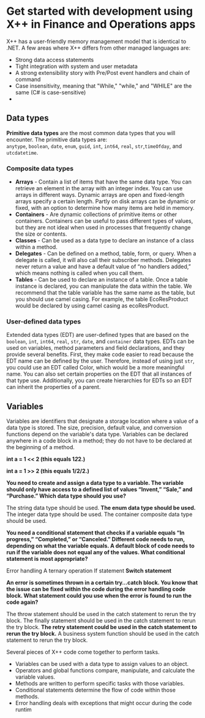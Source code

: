 # Get started with development using X++ in Finance and Operations apps

X++ has a user-friendly memory management model that is identical to .NET. A few areas where X++ differs from other managed languages are:

-   Strong data access statements
-   Tight integration with system and user metadata
-   A strong extensibility story with Pre/Post event handlers and chain of command
-   Case insensitivity, meaning that "While," "while," and "WHILE" are the same (C# is case-sensitive)
- 
## Data types

**Primitive data types** are the most common data types that you will encounter. The primitive data types are:  
`anytype`,  `boolean`,  `date`,  `enum`,  `guid`,  `int`,  `int64`,  `real`,  `str`,`timeOfday`, and  `utcdatetime`.

### Composite data types
-   **Arrays**  - Contain a list of items that have the same data type. You can retrieve an element in the array with an integer index. You can use arrays in different ways. Dynamic arrays are open and fixed-length arrays specify a certain length. Partly on disk arrays can be dynamic or fixed, with an option to determine how many items are held in memory.
-   **Containers**  - Are dynamic collections of primitive items or other containers. Containers can be useful to pass different types of values, but they are not ideal when used in processes that frequently change the size or contents.
-   **Classes**  - Can be used as a data type to declare an instance of a class within a method.
-   **Delegates**  - Can be defined on a method, table, form, or query. When a delegate is called, it will also call their subscriber methods. Delegates never return a value and have a default value of “no handlers added,” which means nothing is called when you call them.
-   **Tables**  - Can be used to declare an instance of a table. Once a table instance is declared, you can manipulate the data within the table. We recommend that the table variable has the same name as the table, but you should use camel casing. For example, the table EcoResProduct would be declared by using camel casing as ecoResProduct.

### User-defined data types

Extended data types (EDT) are user-defined types that are based on the  `boolean`, `int`,  `int64`,  `real`,  `str`,  `date`, and  `container`  data types. EDTs can be used on variables, method parameters and field declarations, and they provide several benefits. First, they make code easier to read because the EDT name can be defined by the user. Therefore, instead of using just  `str`, you could use an EDT called Color, which would be a more meaningful name. You can also set certain properties on the EDT that all instances of that type use. Additionally, you can create hierarchies for EDTs so an EDT can inherit the properties of a parent.

## Variables

Variables are identifiers that designate a storage location where a value of a data type is stored. The size, precision, default value, and conversion functions depend on the variable's data type. Variables can be declared anywhere in a code block in a method; they do not have to be declared at the beginning of a method.


**int a = 1 << 2 (this equals 1*2*2.)**

**int a = 1 >> 2 (this equals 1/2/2.)**

**You need to create and assign a data type to a variable. The variable should only have access to a defined list of values “Invent,” “Sale,” and “Purchase.” Which data type should you use?**

The string data type should be used.
**The enum data type should be used.**
The integer data type should be used.
The container composite data type should be used.


**You need a conditional statement that checks if a variable equals “In progress,” “Completed,” or “Canceled.” Different code needs to run, depending on what the variable equals. A default block of code needs to run if the variable does not equal any of the values. What conditional statement is most appropriate?**

Error handling
A ternary operation
If statement
**Switch statement**


**An error is sometimes thrown in a certain try…catch block. You know that the issue can be fixed within the code during the error handling code block. What statement could you use when the error is found to run the code again?**

The throw statement should be used in the catch statement to rerun the try block.
The finally statement should be used in the catch statement to rerun the try block.
**The retry statement could be used in the catch statement to rerun the try block.**
A business system function should be used in the catch statement to rerun the try block.


Several pieces of X++ code come together to perform tasks.
-   Variables can be used with a data type to assign values to an object.
-   Operators and global functions compare, manipulate, and calculate the variable values.
-   Methods are written to perform specific tasks with those variables.
-   Conditional statements determine the flow of code within those methods.
-   Error handling deals with exceptions that might occur during the code runtim









